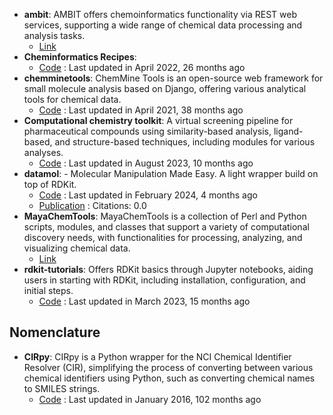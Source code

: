 - **ambit**: AMBIT offers chemoinformatics functionality via REST web services, supporting a wide range of chemical data processing and analysis tasks.
	- [Link](http://ambit.sourceforge.net/)
- **Cheminformatics Recipes**: 
	- [Code](https://github.com/UnixJunkie/chemoinfo_recipes) : Last updated in April 2022, 26 months ago
- **chemminetools**: ChemMine Tools is an open-source web framework for small molecule analysis based on Django, offering various analytical tools for chemical data.
	- [Code](https://github.com/girke-lab/chemminetools) : Last updated in April 2021, 38 months ago
- **Computational chemistry toolkit**: A virtual screening pipeline for pharmaceutical compounds using similarity-based analysis, ligand-based, and structure-based techniques, including modules for various analyses.
	- [Code](https://github.com/francescopatane96/Computer_aided_drug_discovery_kit/tree/main) : Last updated in August 2023, 10 months ago
- **datamol**: - Molecular Manipulation Made Easy. A light wrapper build on top of RDKit.
	- [Code](https://github.com/datamol-org/datamol) : Last updated in February 2024, 4 months ago
	- [Publication](https://zenodo.org/doi/10.5281/zenodo.5131279) : Citations: 0.0
- **MayaChemTools**: MayaChemTools is a collection of Perl and Python scripts, modules, and classes that support a variety of computational discovery needs, with functionalities for processing, analyzing, and visualizing chemical data.
	- [Link](http://www.mayachemtools.org/index.html)
- **rdkit-tutorials**: Offers RDKit basics through Jupyter notebooks, aiding users in starting with RDKit, including installation, configuration, and initial steps.
	- [Code](https://github.com/suneelbvs/rdkit_tutorials) : Last updated in March 2023, 15 months ago

## Nomenclature
- **CIRpy**: CIRpy is a Python wrapper for the NCI Chemical Identifier Resolver (CIR), simplifying the process of converting between various chemical identifiers using Python, such as converting chemical names to SMILES strings.
	- [Code](https://github.com/mcs07/CIRpy) : Last updated in January 2016, 102 months ago
